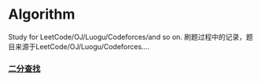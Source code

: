 # Algorithm
Study for LeetCode/OJ/Luogu/Codeforces/and so on.
刷题过程中的记录，题目来源于LeetCode/OJ/Luogu/Codeforces....


### [二分查找](https://github.com/Bingo-Z/Algorithm/tree/main/LeetCode/Binary-Search/list.md)
